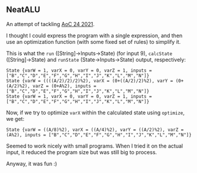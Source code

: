 NeatALU
-------

An attempt of tackling [AoC 24 2021](https://adventofcode.com/2021/day/24).

I thought I could express the program with a single expression, and then use an optimization function (with some fixed set of rules) to simplify it.

This is what the `run` ([String]->Inputs->State) (for input 9), `calcState` ([String]->State) and `runState` (State->Inputs->State)  output, respectively:

```
State {varW = 1, varX = 0, varY = 0, varZ = 1, inputs = ["B","C","D","E","F","G","H","I","J","K","L","M","N"]}
State {varW = ((((A/2)/2)/2)%2), varX = (0+((A/2)/2)%2), varY = (0+(A/2)%2), varZ = (0+A%2), inputs = ["B","C","D","E","F","G","H","I","J","K","L","M","N"]}
State {varW = 1, varX = 0, varY = 0, varZ = 1, inputs = ["B","C","D","E","F","G","H","I","J","K","L","M","N"]}
```

Now, if we try to optimize `varX` within the calculated state using `optimize`, we get:

```
State {varW = ((A/8)%2), varX = ((A/4)%2), varY = ((A/2)%2), varZ = (A%2), inputs = ["B","C","D","E","F","G","H","I","J","K","L","M","N"]}
```

Seemed to work nicely with small programs. When I tried it on the actual input, it reduced the program size but was still big to process.

Anyway, it was fun :)
